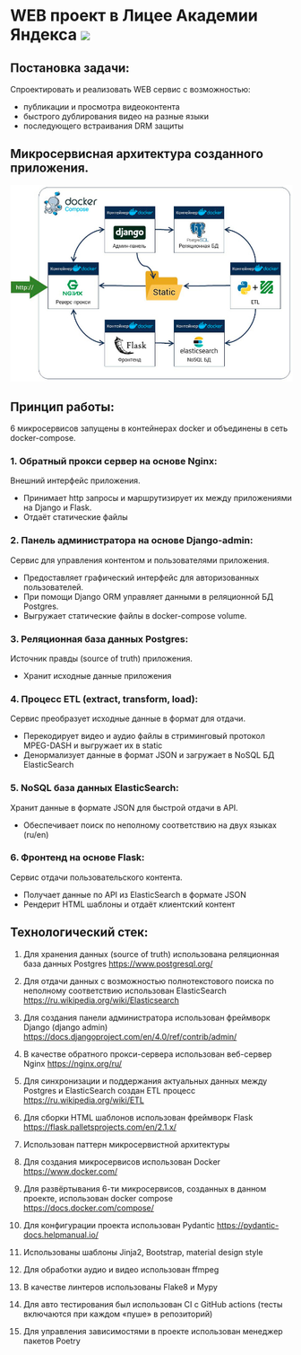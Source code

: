 # WEB проект в Лицее Академии Яндекса <img src="https://raw.githubusercontent.com/MartinHeinz/MartinHeinz/master/wave.gif" width="30px"/>


## Постановка задачи:
Спроектировать и реализовать WEB сервис с возможностью:
* публикации и просмотра видеоконтента 
* быстрого дублирования видео на разные языки
* последующего встраивания DRM защиты

###
## Микросервисная архитектура созданного приложения.

![alt text](/schema_project.jpg)


## Принцип работы:

6 микросервисов запущены в контейнерах docker и объединены в сеть docker-compose.


### 1. Обратный прокси сервер на основе Nginx:
Внешний интерфейс приложения.

* Принимает http запросы и маршрутизирует их между приложениями на Django и Flask.
* Отдаёт статические файлы

###
### 2. Панель администратора на основе Django-admin:
Сервис для управления контентом и пользователями приложения.

* Предоставляет графический интерфейс для авторизованных пользователей.
* При помощи Django ORM управляет данными в реляционной БД Postgres.
* Выгружает статические файлы в docker-compose volume.

###
### 3. Реляционная база данных Postgres:
Источник правды (source of truth) приложения.

* Хранит исходные данные приложения

###
### 4. Процесс ETL (extract, transform, load):
Сервис преобразует исходные данные в формат для отдачи.
* Перекодирует видео и аудио файлы в стриминговый протокол MPEG-DASH и выгружает их в static
* Денормализует данные в формат JSON и загружает в NoSQL БД ElasticSearch


###
### 5. NoSQL база данных ElasticSearch:
Хранит данные в формате JSON для быстрой отдачи в API.
* Обеспечивает поиск по неполному соответствию на двух языках (ru/en)


###
### 6. Фронтенд на основе Flask:
Сервис отдачи пользовательского контента.
* Получает данные по API из ElasticSearch в формате JSON
* Рендерит HTML шаблоны и отдаёт клиентский контент

## Технологический стек:
1. Для хранения данных (source of truth) использована реляционная база данных Postgres https://www.postgresql.org/


2. Для отдачи данных с возможностью полнотекстового поиска по неполному соответствию использован ElasticSearch https://ru.wikipedia.org/wiki/Elasticsearch


3. Для создания панели администратора использован фреймворк Django (django admin) https://docs.djangoproject.com/en/4.0/ref/contrib/admin/


4. В качестве обратного прокси-сервера использован веб-сервер Nginx https://nginx.org/ru/


5. Для синхронизации и поддержания актуальных данных между Postgres и ElasticSearch создан ETL процесс https://ru.wikipedia.org/wiki/ETL


6. Для сборки HTML шаблонов использован фреймворк Flask https://flask.palletsprojects.com/en/2.1.x/


7. Использован паттерн микросервистной архитектуры


8. Для создания микросервисов использован Docker https://www.docker.com/


9. Для развёртывания 6-ти микросервисов, созданных в данном проекте, использован docker compose https://docs.docker.com/compose/


10. Для конфигурации проекта использован Pydantic https://pydantic-docs.helpmanual.io/


11. Использованы шаблоны Jinja2, Bootstrap, material design style


12. Для обработки аудио и видео использован ffmpeg


13. В качестве линтеров использованы Flake8 и Mypy


14. Для авто тестирования был использован CI с GitHub actions (тесты включаются при каждом «пуше» в репозиторий)


15. Для управления зависимостями в проекте использован менеджер пакетов Poetry
